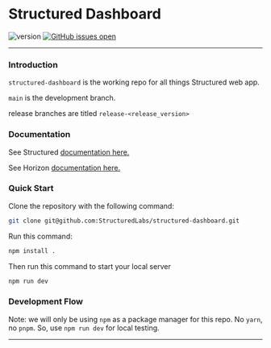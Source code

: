 # Structured Dashboard

![version](https://img.shields.io/badge/version-0.0.12-blue.svg)
[![GitHub issues open](https://img.shields.io/github/issues/horizon-ui/horizon-ui-chakra-nextjs.svg?maxAge=2592000)](https://github.com/StructuredLabs/structured-dashboard/issues)

---

### Introduction

`structured-dashboard` is the working repo for all things Structured web app.

`main` is the development branch.

release branches are titled `release-<release_version>`

### Documentation

See Structured <a href="https://app.nuclino.com/Structured/Eng-Wiki/-Welcome-0000a467-9f9d-45fd-87f4-234133daa02e" target="_blank">documentation
here.</a>

See Horizon <a href="https://horizon-ui.com/documentation/docs/introduction?ref=readme-horizon-nextjs" target="_blank">documentation
here.</a>

### Quick Start

Clone the repository with the following command:

```bash
git clone git@github.com:StructuredLabs/structured-dashboard.git
```

Run this command:

```bash
npm install .
```

Then run this command to start your local server

```bash
npm run dev
```

### Development Flow

Note: we will only be using `npm` as a package manager for this repo. No `yarn`, no `pnpm`. So, use `npm run dev` for local testing.

---
